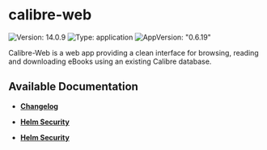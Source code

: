 # calibre-web

![Version: 14.0.9](https://img.shields.io/badge/Version-14.0.9-informational?style=flat-square) ![Type: application](https://img.shields.io/badge/Type-application-informational?style=flat-square) ![AppVersion: "0.6.19"](https://img.shields.io/badge/AppVersion-"0.6.19"-informational?style=flat-square)

Calibre-Web is a web app providing a clean interface for browsing, reading and downloading eBooks using an existing Calibre database.

## Available Documentation

- [**Changelog**](CHANGELOG)

- [**Helm Security**](container-security)

- [**Helm Security**](helm-security)

